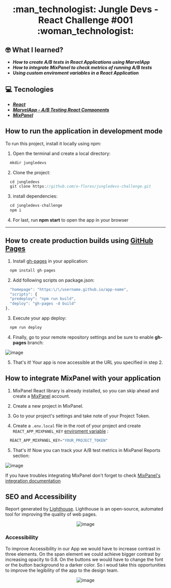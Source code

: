 <h1 align="center"> :man_technologist: Jungle Devs - React Challenge #001 :woman_technologist: </h1>

## :nerd_face: What I learned?
  - **_How to create A/B tests in React Applications using MarvelApp_**
  - **_How to integrate MixPanel to check metrics of running A/B tests_**
  - **_Using custom enviroment variables in a React Application_**

## :computer:  Tecnologies
  - **_[React](https://reactjs.org)_**
  - **_[MarvelApp - A/B Testing React Components](https://www.npmjs.com/package/@marvelapp/react-ab-test)_**
  - **_[MixPanel](https://mixpanel.com/)_**


## How to run the application in development mode

To run this project, install it locally using npm:

1. Open the terminal and create a local directory:
```javascript
  mkdir jungledevs
```

2. Clone the project:
```javascript
  cd jungledevs
  git clone https://github.com/o-flores/jungledevs-challenge.git
```

3. install dependencies:
```javascript
  cd jungledevs-challenge
  npm i
```

4. For last, run **npm start** to open the app in your browser

---

## How to create production builds using [GitHub Pages](https://create-react-app.dev/docs/deployment/#github-pages)

1. Install [gh-pages](https://github.com/tschaub/gh-pages) in your application:
```javascript
  npm install gh-pages
```

2. Add following scripts on package.json:
```javascript
  "homepage": "https:\/\/username.github.io/app-name",
  "scripts": {
  "predeploy": "npm run build",
  "deploy": "gh-pages -d build"
},
```

3. Execute your app deploy:
```javascript
  npm run deploy
```

4. Finally, go to your remote repository settings and be sure to enable **gh-pages** branch:

![image](https://user-images.githubusercontent.com/78616220/131594518-674d66c1-f1fb-4505-908c-ff79f3f0fd10.png)

5. That's it! Your app is now accessible at the URL you specified in step 2. 


## How to integrate MixPanel with your application

1. MixPanel React library is already installed, so you can skip ahead and create a [MixPanel](https://mixpanel.com/) account.

2. Create a new project in MixPanel.

3. Go to your project's settings and take note of your Project Token.

4. Create a ```.env.local``` file in the root of your project and create ```REACT_APP_MIXPANEL_KEY``` [enviroment variable](https://create-react-app.dev/docs/adding-custom-environment-variables/#adding-development-environment-variables-in-env) :

```javascript
  REACT_APP_MIXPANEL_KEY="YOUR_PROJECT_TOKEN"
```

5. That's it! Now you can track your A/B test metrics in MixPanel Reports section:

![image](https://user-images.githubusercontent.com/78616220/131593146-56ae3efe-4b54-45d3-b859-3ad3f331a306.png)


If you have troubles integrating MixPanel don't forget to check [MixPanel's integration documentation](https://developer.mixpanel.com/docs/javascript-quickstart)


## SEO and Accessibility

Report generated by [Lighthouse](https://developers.google.com/web/tools/lighthouse/). Lighthouse is an open-source, automated tool for improving the quality of web pages.

<div align='center'>
  
![image](https://user-images.githubusercontent.com/78616220/131719670-d414b777-261a-4a2b-a2e6-917bfc28ccb8.png)
  
</div>

### Accessibility

To improve Accessibility in our App we would have to increase contrast in three elements. On the span element we could achieve bigger contrast by increasing opacity to 0.8. On the buttons we would have to change the font or the button background to a darker color. So i woud take this opportunities to improve the legibility of the app to the design team.

<div align='center'>
  
![image](https://user-images.githubusercontent.com/78616220/131721335-e79fc4ab-1056-4d86-83db-0a9580d878dd.png)
  
</div>
